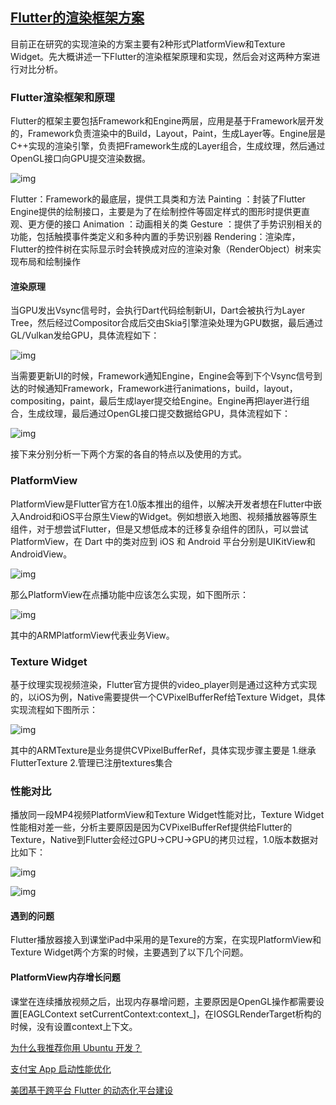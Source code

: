 ## [Flutter的渲染框架方案](https://mp.weixin.qq.com/s/WM46H-mR3rab521bb0wS_A)

目前正在研究的实现渲染的方案主要有2种形式PlatformView和Texture Widget。先大概讲述一下Flutter的渲染框架原理和实现，然后会对这两种方案进行对比分析。

### Flutter渲染框架和原理

Flutter的框架主要包括Framework和Engine两层，应用是基于Framework层开发的，Framework负责渲染中的Build，Layout，Paint，生成Layer等。Engine层是C++实现的渲染引擎，负责把Framework生成的Layer组合，生成纹理，然后通过OpenGL接口向GPU提交渲染数据。

![img](https://mmbiz.qpic.cn/mmbiz_png/tM7aEHyOicjgZmcw1EX0UE8lpWWib2cXSOM0hjUAqEnicyicBGnWiaHkmzibR0mjt6gWCDicIDCJIpAvmmRicB5kwibPEhg/640?wx_fmt=png&tp=webp&wxfrom=5&wx_lazy=1&wx_co=1)

Flutter：Framework的最底层，提供工具类和方法 Painting ：封装了Flutter Engine提供的绘制接口，主要是为了在绘制控件等固定样式的图形时提供更直观、更方便的接口 Animation ：动画相关的类 Gesture ：提供了手势识别相关的功能，包括触摸事件类定义和多种内置的手势识别器 Rendering：渲染库，Flutter的控件树在实际显示时会转换成对应的渲染对象（RenderObject）树来实现布局和绘制操作

#### 渲染原理

当GPU发出Vsync信号时，会执行Dart代码绘制新UI，Dart会被执行为Layer Tree，然后经过Compositor合成后交由Skia引擎渲染处理为GPU数据，最后通过GL/Vulkan发给GPU，具体流程如下：

![img](https://mmbiz.qpic.cn/mmbiz_png/tM7aEHyOicjgZmcw1EX0UE8lpWWib2cXSOibHoqrshnF17uPHILkuoVMjfzryQjdz4J4jfAtg0QAwnj8NqOc7gC0g/640?wx_fmt=png&tp=webp&wxfrom=5&wx_lazy=1&wx_co=1)

当需要更新UI的时候，Framework通知Engine，Engine会等到下个Vsync信号到达的时候通知Framework，Framework进行animations，build，layout，compositing，paint，最后生成layer提交给Engine。Engine再把layer进行组合，生成纹理，最后通过OpenGL接口提交数据给GPU，具体流程如下：

![img](https://mmbiz.qpic.cn/mmbiz_png/tM7aEHyOicjgZmcw1EX0UE8lpWWib2cXSOib82RrGuoLvLeZVcBc9asCrUZM0bPWhy0cDoojd5uhX3UHFGpHyoMaw/640?wx_fmt=png&tp=webp&wxfrom=5&wx_lazy=1&wx_co=1)



接下来分别分析一下两个方案的各自的特点以及使用的方式。

### PlatformView

PlatformView是Flutter官方在1.0版本推出的组件，以解决开发者想在Flutter中嵌入Android和iOS平台原生View的Widget。例如想嵌入地图、视频播放器等原生组件，对于想尝试Flutter，但是又想低成本的迁移复杂组件的团队，可以尝试PlatformView，在 Dart 中的类对应到 iOS 和 Android 平台分别是UIKitView和AndroidView。

![img](https://mmbiz.qpic.cn/mmbiz_png/tM7aEHyOicjgZmcw1EX0UE8lpWWib2cXSOjXTKx6Q2jRlVKsKKq9iaMzYwMC7RSYiaZrPva5XqfFuGWZcRgobfpXZw/640?wx_fmt=png&tp=webp&wxfrom=5&wx_lazy=1&wx_co=1)

那么PlatformView在点播功能中应该怎么实现，如下图所示：

![img](https://mmbiz.qpic.cn/mmbiz_png/tM7aEHyOicjgZmcw1EX0UE8lpWWib2cXSOLgKJ4GuQ4mFV2cKmicTHaEJyUe7SibvtunRZ7HiakQRibvEhHmc5wgTRqg/640?wx_fmt=png&tp=webp&wxfrom=5&wx_lazy=1&wx_co=1)

其中的ARMPlatformView代表业务View。

 

### Texture Widget

基于纹理实现视频渲染，Flutter官方提供的video_player则是通过这种方式实现的，以iOS为例，Native需要提供一个CVPixelBufferRef给Texture Widget，具体实现流程如下图所示：

![img](https://mmbiz.qpic.cn/mmbiz_png/tM7aEHyOicjgZmcw1EX0UE8lpWWib2cXSOcHibtBsYv1TKPF7pg9jwpnPZXy4VklibxrJICCfW8up7d4gxm9HnhfXQ/640?wx_fmt=png&tp=webp&wxfrom=5&wx_lazy=1&wx_co=1)

其中的ARMTexture是业务提供CVPixelBufferRef，具体实现步骤主要是 1.继承FlutterTexture 2.管理已注册textures集合

### 性能对比

播放同一段MP4视频PlatformView和Texture Widget性能对比，Texture Widget性能相对差一些，分析主要原因是因为CVPixelBufferRef提供给Flutter的Texture，Native到Flutter会经过GPU->CPU->GPU的拷贝过程，1.0版本数据对比如下：

![img](https://mmbiz.qpic.cn/mmbiz_png/tM7aEHyOicjj72KaStLuFYeRk1KAoMCcKrGyMzM7jxLMDxGcbkKVOHQRjFQLjGNv4hXjI6mNRibn64xvVYuia1ibCQ/640?wx_fmt=png&tp=webp&wxfrom=5&wx_lazy=1&wx_co=1)

![img](https://mmbiz.qpic.cn/mmbiz_png/tM7aEHyOicjj72KaStLuFYeRk1KAoMCcK1qkEz2EpaJnaDxarHCgcyLoPiaMcnAH9SxKs9X9lpQL60w99qQ4szWg/640?wx_fmt=png&tp=webp&wxfrom=5&wx_lazy=1&wx_co=1)

#### 遇到的问题 

Flutter播放器接入到课堂iPad中采用的是Texure的方案，在实现PlatformView和Texture Widget两个方案的时候，主要遇到了以下几个问题。

#### PlatformView内存增长问题

课堂在连续播放视频之后，出现内存暴增问题，主要原因是OpenGL操作都需要设置[EAGLContext setCurrentContext:context_]，在IOSGLRenderTarget析构的时候，没有设置context上下文。

[为什么我推荐你用 Ubuntu 开发？](http://mp.weixin.qq.com/s?__biz=MzIyMjQ0MTU0NA==&mid=2247490525&idx=1&sn=30d9939d5fc003ecc09be9bf0c79eb57&chksm=e82c22fadf5babecd47c286edf64b9cb6b31066854806c44a0c4de0f5c0836522af34644a4f4&scene=21#wechat_redirect)

[支付宝 App 启动性能优化](http://mp.weixin.qq.com/s?__biz=MzIyMjQ0MTU0NA==&mid=2247489284&idx=2&sn=f8e94b34ac4fe36bc4c7be362605ccd0&chksm=e82c2e23df5ba735ca9cd69ad6aac920f3664d06106164d508e8e511ecf6b60913a113c744f1&scene=21#wechat_redirect)

[美团基于跨平台 Flutter 的动态化平台建设](http://mp.weixin.qq.com/s?__biz=MzIyMjQ0MTU0NA==&mid=2247489796&idx=2&sn=2decea8cb8ce2145cb98253b5198c1ce&chksm=e82c2023df5ba935bf067a824479725c4d0f2ccbf07283c479a6cd6d55471dea1ddd5ed986bf&scene=21#wechat_redirect)